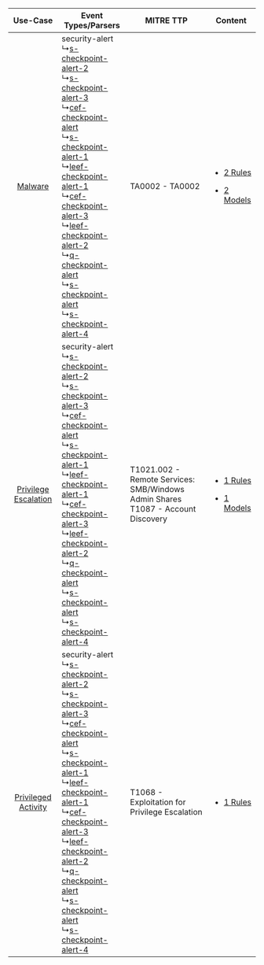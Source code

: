|    Use-Case    | Event Types/Parsers    | MITRE TTP    | Content    |
|:----:| ---- | ---- | ---- |
|    [Malware](../../../UseCases/uc_malware.md)    |  security-alert<br> ↳[s-checkpoint-alert-2](Ps/pC_scheckpointalert2.md)<br> ↳[s-checkpoint-alert-3](Ps/pC_scheckpointalert3.md)<br> ↳[cef-checkpoint-alert](Ps/pC_cefcheckpointalert.md)<br> ↳[s-checkpoint-alert-1](Ps/pC_scheckpointalert1.md)<br> ↳[leef-checkpoint-alert-1](Ps/pC_leefcheckpointalert1.md)<br> ↳[cef-checkpoint-alert-3](Ps/pC_cefcheckpointalert3.md)<br> ↳[leef-checkpoint-alert-2](Ps/pC_leefcheckpointalert2.md)<br> ↳[q-checkpoint-alert](Ps/pC_qcheckpointalert.md)<br> ↳[s-checkpoint-alert](Ps/pC_scheckpointalert.md)<br> ↳[s-checkpoint-alert-4](Ps/pC_scheckpointalert4.md)<br> | TA0002 - TA0002<br>    | [<ul><li>2 Rules</li></ul><ul><li>2 Models</li></ul>](RM/r_m_check_point_endpoint_security_Malware.md)    |
| [Privilege Escalation](../../../UseCases/uc_privilege_escalation.md) |  security-alert<br> ↳[s-checkpoint-alert-2](Ps/pC_scheckpointalert2.md)<br> ↳[s-checkpoint-alert-3](Ps/pC_scheckpointalert3.md)<br> ↳[cef-checkpoint-alert](Ps/pC_cefcheckpointalert.md)<br> ↳[s-checkpoint-alert-1](Ps/pC_scheckpointalert1.md)<br> ↳[leef-checkpoint-alert-1](Ps/pC_leefcheckpointalert1.md)<br> ↳[cef-checkpoint-alert-3](Ps/pC_cefcheckpointalert3.md)<br> ↳[leef-checkpoint-alert-2](Ps/pC_leefcheckpointalert2.md)<br> ↳[q-checkpoint-alert](Ps/pC_qcheckpointalert.md)<br> ↳[s-checkpoint-alert](Ps/pC_scheckpointalert.md)<br> ↳[s-checkpoint-alert-4](Ps/pC_scheckpointalert4.md)<br> | T1021.002 - Remote Services: SMB/Windows Admin Shares<br>T1087 - Account Discovery<br> | [<ul><li>1 Rules</li></ul><ul><li>1 Models</li></ul>](RM/r_m_check_point_endpoint_security_Privilege_Escalation.md) |
|  [Privileged Activity](../../../UseCases/uc_privileged_activity.md)  |  security-alert<br> ↳[s-checkpoint-alert-2](Ps/pC_scheckpointalert2.md)<br> ↳[s-checkpoint-alert-3](Ps/pC_scheckpointalert3.md)<br> ↳[cef-checkpoint-alert](Ps/pC_cefcheckpointalert.md)<br> ↳[s-checkpoint-alert-1](Ps/pC_scheckpointalert1.md)<br> ↳[leef-checkpoint-alert-1](Ps/pC_leefcheckpointalert1.md)<br> ↳[cef-checkpoint-alert-3](Ps/pC_cefcheckpointalert3.md)<br> ↳[leef-checkpoint-alert-2](Ps/pC_leefcheckpointalert2.md)<br> ↳[q-checkpoint-alert](Ps/pC_qcheckpointalert.md)<br> ↳[s-checkpoint-alert](Ps/pC_scheckpointalert.md)<br> ↳[s-checkpoint-alert-4](Ps/pC_scheckpointalert4.md)<br> | T1068 - Exploitation for Privilege Escalation<br>    | [<ul><li>1 Rules</li></ul>](RM/r_m_check_point_endpoint_security_Privileged_Activity.md)    |